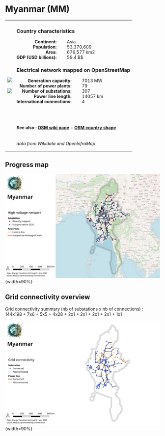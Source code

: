 # Myanmar (MM)

<table width="90%">
<tr>
<td>
<img src="https://upload.wikimedia.org/wikipedia/commons/8/8c/Flag_of_Myanmar.svg" width="250">
<br><br>
<img src="https://upload.wikimedia.org/wikipedia/commons/f/f3/Myanmar_on_the_globe_%28Myanmar_centered%29.svg" width="250"></td>
<td>
<h3>Country characteristics</h3>
<div style="display: inline-block;text-align:right;margin-right:30px;font-weight: bold;">
Continent:<br>Population:<br>Area:<br>GDP (USD billions):
</div>
<div style="display: inline-block;">
Asia<br>53,370,609<br>676,577 km2<br>59.4 B$
</div>
<h3>Electrical network mapped on OpenStreetMap</h3>
<div style="display: inline-block;text-align:right;margin-right:30px;font-weight: bold;">Generation capacity:<br>
Number of power plants:<br>
Number of substations:<br>
Power line length:<br>
International connections:<br>
</div>
<div style="display: inline-block;">7013 MW<br>
79<br>
307<br>
14057 km<br>
4<br>
</div>

<br><br><h4>See also :
<a href="https://wiki.openstreetmap.org/wiki/Power_networks/Myanmar" target="_blank">OSM wiki page</a> -
<a href="https://openstreetmap.org/relation/50371" target="_blank">OSM country shape</a>
</h4>

<br><i>data from Wikidata and OpenInfraMap</i>
</td>
</tr>
</table>


## Progress map

![Map](../images/maps_countries/MM/high-voltage-network.png){width=90%}



## Grid connectivity overview

Grid connectivity summary (nb of substations x nb of connections) :<br>144x198 + 7x6 + 5x5 + 4x28 + 2x1 + 2x1 + 2x1 + 2x1 + 1x1

![Map](../images/maps_countries/MM/grid-connectivity.png){width=90%}

